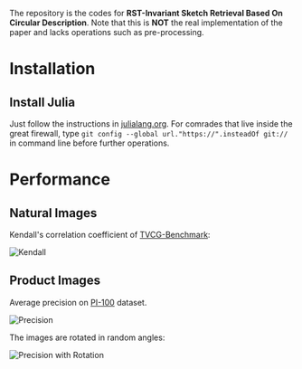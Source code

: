 The repository is the codes for __RST-Invariant Sketch Retrieval Based On Circular Description__. Note that this is __NOT__ the real implementation of the paper and lacks operations such as pre-processing.

# Installation

## Install Julia

Just follow the instructions in [julialang.org](http://julialang.org/downloads/). For comrades that live inside the great firewall, type `git config --global url."https://".insteadOf git://` in command line before further operations.

# Performance

## Natural Images

Kendall's correlation coefficient of [TVCG-Benchmark](http://cybertron.cg.tu-berlin.de/eitz/tvcg_benchmark/index.html):

![Kendall](https://cloud.githubusercontent.com/assets/853842/8049593/c11cee78-0e93-11e5-861f-a4e57c9c2b9e.png)

## Product Images

Average precision on [PI-100](http://research.microsoft.com/en-us/people/xingx/pi100.aspx) dataset.

![Precision](https://cloud.githubusercontent.com/assets/853842/8049592/c11c1d72-0e93-11e5-8134-2b84fb633c8f.png)

The images are rotated in random angles:

![Precision with Rotation](https://cloud.githubusercontent.com/assets/853842/8049594/c11f6e64-0e93-11e5-85bb-7ae2916d4bfd.png)
